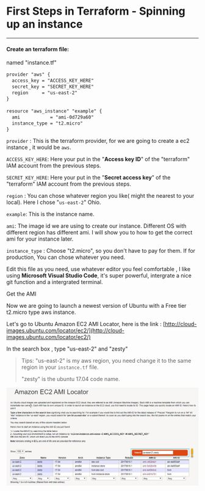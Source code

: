 # First Steps in Terraform - Spinning up an instance

---

#### Create an terraform file:

 named "instance.tf"

```
provider "aws" {
  access_key = "ACCESS_KEY_HERE"
  secret_key = "SECRET_KEY_HERE"
  region     = "us-east-2"
}

resource "aws_instance" "example" {
  ami           = "ami-0d729a60"
  instance_type = "t2.micro"
}
```

`provider` : This is the terraform provider, for we are going to create a ec2 instance , it would be `aws`.

`ACCESS_KEY_HERE`: Here your put in the "**Access key ID**" of the "terraform" IAM account from the previous steps.

`SECRET_KEY_HERE`: Here your put in the "**Secret access key**" of the "terraform" IAM account from the previous steps.

`region` : You can chose whatever region you like\( might the nearest to your local\). Here I chose "`us-east-2`" Ohio.

`example`: This is the instance name.

`ami`: The image id we are using to create our instance. Different OS with different region has different ami. I will show you to how to get the correct ami for your instance later.

`instance_type` : Choose "t2.micro", so you don't have to pay for them. If for production, You can chose whatever you need.  



Edit this file as you need, use whatever editor you feel comfortable , I like using **Microsoft Visual Studio Code**, it's super powerful, intergrate  a nice git function and a intergrated terminal.



Get the AMI 

Now we are going to launch a newest version of Ubuntu with a Free tier t2.micro type aws instance.

Let's go to Ubuntu Amazon EC2 AMI Locator, here is the link : [http://cloud-images.ubuntu.com/locator/ec2/](http://cloud-images.ubuntu.com/locator/ec2/)

In the search box , type "us-east-2" and "zesty"

> Tips: "us-east-2" is my aws region, you need change it to the same region in your `instance.tf` file.
>
> "zesty" is the ubuntu 17.04 code name.

![](/images/ec2amilocator.png)

